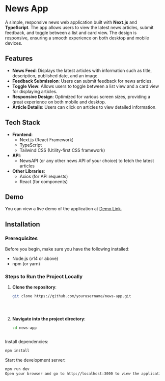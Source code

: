 <!-- This is a [Next.js](https://nextjs.org) project bootstrapped with [`create-next-app`](https://nextjs.org/docs/app/api-reference/cli/create-next-app).

## Getting Started

First, run the development server:

```bash
npm run dev
# or
yarn dev
# or
pnpm dev
# or
bun dev
```

Open [http://localhost:3000](http://localhost:3000) with your browser to see the result.

You can start editing the page by modifying `app/page.tsx`. The page auto-updates as you edit the file.

This project uses [`next/font`](https://nextjs.org/docs/app/building-your-application/optimizing/fonts) to automatically optimize and load [Geist](https://vercel.com/font), a new font family for Vercel.

## Learn More

To learn more about Next.js, take a look at the following resources:

- [Next.js Documentation](https://nextjs.org/docs) - learn about Next.js features and API.
- [Learn Next.js](https://nextjs.org/learn) - an interactive Next.js tutorial.

You can check out [the Next.js GitHub repository](https://github.com/vercel/next.js) - your feedback and contributions are welcome!

## Deploy on Vercel

The easiest way to deploy your Next.js app is to use the [Vercel Platform](https://vercel.com/new?utm_medium=default-template&filter=next.js&utm_source=create-next-app&utm_campaign=create-next-app-readme) from the creators of Next.js.

Check out our [Next.js deployment documentation](https://nextjs.org/docs/app/building-your-application/deploying) for more details.
#   n e w s - a p p 
 
  -->


# News App

A simple, responsive news web application built with **Next.js** and **TypeScript**. The app allows users to view the latest news articles, submit feedback, and toggle between a list and card view. The design is responsive, ensuring a smooth experience on both desktop and mobile devices.

## Features

- **News Feed**: Displays the latest articles with information such as title, description, published date, and an image.
- **Feedback Submission**: Users can submit feedback for news articles.
- **Toggle View**: Allows users to toggle between a list view and a card view for displaying articles.
- **Responsive Design**: Optimized for various screen sizes, providing a great experience on both mobile and desktop.
- **Article Details**: Users can click on articles to view detailed information.
  
## Tech Stack

- **Frontend**: 
  - Next.js (React Framework)
  - TypeScript
  - Tailwind CSS (Utility-first CSS framework)
- **API**:
  - NewsAPI (or any other news API of your choice) to fetch the latest articles
- **Other Libraries**:
  - Axios (for API requests)
  - React (for components)
  
## Demo

You can view a live demo of the application at [Demo Link](#).

## Installation

### Prerequisites

Before you begin, make sure you have the following installed:

- Node.js (v14 or above)
- npm (or yarn)

### Steps to Run the Project Locally

1. **Clone the repository**:
   ```bash
   git clone https://github.com/yourusername/news-app.git


  
2. **Navigate into the project directory**:
   ```bash
   cd news-app



Install dependencies:

   ```bash
   npm install
```
Start the development server:

   ```bash
npm run dev
Open your browser and go to http://localhost:3000 to view the application.